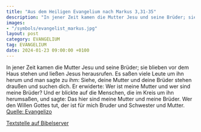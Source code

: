 ```yaml
---
title: "Aus dem Heiligen Evangelium nach Markus 3,31-35"
description: "In jener Zeit kamen die Mutter Jesu und seine Brüder; sie blieben vor dem Haus stehen und ließen Jesus herausrufen. Es saßen viele Leute um ihn herum und man sagte zu ihm: Siehe, deine Mutter und deine Brüder stehen draußen und suchen dich. Er erwiderte: Wer ist meine Mutter und ...."
images:
- "/symbols/evangelist_markus.jpg"
layout: post
category: EVANGELIUM
tag: EVANGELIUM
date: 2024-01-23 09:00:00 +0100
---
```

In jener Zeit kamen die Mutter Jesu und seine Brüder; sie blieben vor dem Haus stehen und ließen Jesus herausrufen.
Es saßen viele Leute um ihn herum und man sagte zu ihm: Siehe, deine Mutter und deine Brüder stehen draußen und suchen dich.
Er erwiderte: Wer ist meine Mutter und wer sind meine Brüder?
Und er blickte auf die Menschen, die im Kreis um ihn herumsaßen, und sagte: Das hier sind meine Mutter und meine Brüder.<!--more-->
Wer den Willen Gottes tut, der ist für mich Bruder und Schwester und Mutter.<br>
[Quelle: Evangelizo](https://evangeliumtagfuertag.org/DE/gospel)

[Textstelle auf Bibelserver](https://www.bibleserver.com/EU/Markus3,31-35)
